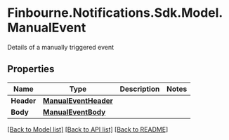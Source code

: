 # Finbourne.Notifications.Sdk.Model.ManualEvent
Details of a manually triggered event

## Properties

Name | Type | Description | Notes
------------ | ------------- | ------------- | -------------
**Header** | [**ManualEventHeader**](ManualEventHeader.md) |  | 
**Body** | [**ManualEventBody**](ManualEventBody.md) |  | 

[[Back to Model list]](../README.md#documentation-for-models) [[Back to API list]](../README.md#documentation-for-api-endpoints) [[Back to README]](../README.md)

